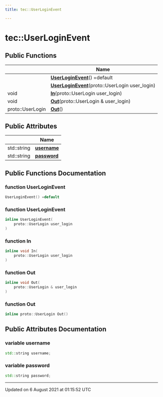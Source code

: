 ```yaml
---
title: tec::UserLoginEvent

---
```


# tec::UserLoginEvent





## Public Functions

|                | Name           |
| -------------- | -------------- |
| | **[UserLoginEvent](/engine/Classes/structtec_1_1_user_login_event/#function-userloginevent)**() =default |
| | **[UserLoginEvent](/engine/Classes/structtec_1_1_user_login_event/#function-userloginevent)**(proto::UserLogin user_login) |
| void | **[In](/engine/Classes/structtec_1_1_user_login_event/#function-in)**(proto::UserLogin user_login) |
| void | **[Out](/engine/Classes/structtec_1_1_user_login_event/#function-out)**(proto::UserLogin & user_login) |
| proto::UserLogin | **[Out](/engine/Classes/structtec_1_1_user_login_event/#function-out)**() |

## Public Attributes

|                | Name           |
| -------------- | -------------- |
| std::string | **[username](/engine/Classes/structtec_1_1_user_login_event/#variable-username)**  |
| std::string | **[password](/engine/Classes/structtec_1_1_user_login_event/#variable-password)**  |

## Public Functions Documentation

### function UserLoginEvent

```cpp
UserLoginEvent() =default
```


### function UserLoginEvent

```cpp
inline UserLoginEvent(
    proto::UserLogin user_login
)
```


### function In

```cpp
inline void In(
    proto::UserLogin user_login
)
```


### function Out

```cpp
inline void Out(
    proto::UserLogin & user_login
)
```


### function Out

```cpp
inline proto::UserLogin Out()
```


## Public Attributes Documentation

### variable username

```cpp
std::string username;
```


### variable password

```cpp
std::string password;
```


-------------------------------

Updated on  6 August 2021 at 01:15:52 UTC